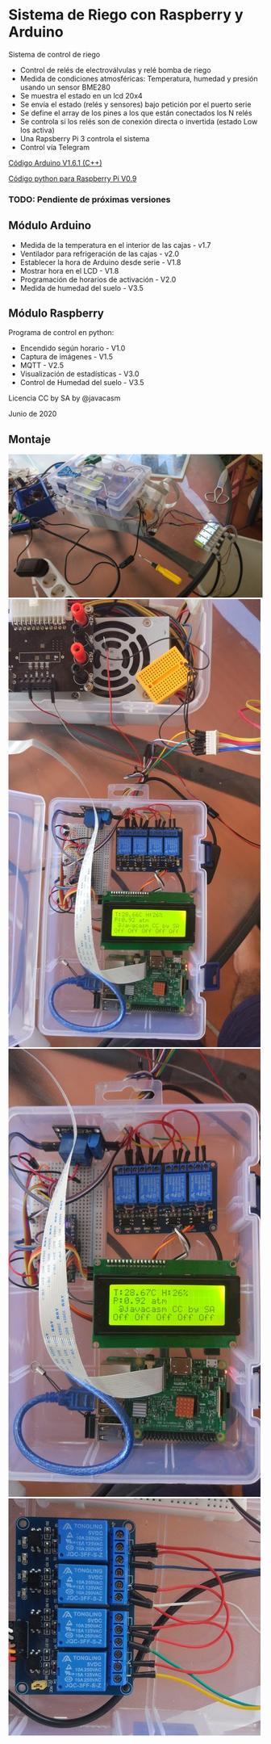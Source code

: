 # Sistema de Riego con Raspberry y Arduino

Sistema de control de riego

*  Control de relés de electroválvulas y relé bomba de riego
*  Medida de condiciones atmosféricas: Temperatura, humedad y presión usando un sensor BME280
*  Se muestra el estado en un lcd 20x4
*  Se envía el estado (relés y sensores) bajo petición por el puerto serie
*  Se define el array de los pines a los que están conectados los N relés
*  Se controla si los relés son de conexión directa o invertida (estado Low los activa)
*  Una Rapsberry Pi 3 controla el sistema
*  Control vía Telegram 



[Código Arduino V1.6.1 (C++)](./RiegoRaspberryArduino/RiegoRaspberryArduino.ino)

[Código python para Raspberry Pi V0.9](./Riego-RA-Raspberry)

### TODO: Pendiente de próximas versiones

## Módulo Arduino

* Medida de la temperatura en el interior de las cajas - v1.7
* Ventilador para refrigeración de las cajas - v2.0
* Establecer la hora de Arduino desde serie  - V1.8
* Mostrar hora en el LCD  - V1.8
* Programación de horarios de activación - V2.0
* Medida de humedad del suelo -   V3.5 


## Módulo Raspberry

Programa de control en python:
* Encendido según horario - V1.0
* Captura de imágenes - V1.5
* MQTT - V2.5
* Visualización de estadísticas - V3.0
* Control de Humedad del suelo - V3.5

Licencia CC by SA by @javacasm

Junio de 2020

## Montaje

![Montaje](./images/Prototipo.jpg)
![Montaje](./images/Montaje2.jpg)
![Montaje](./images/Montaje.jpg)
![Montaje](./images/MontajeRele.jpg)
